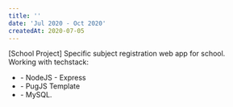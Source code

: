 ```yaml
---
title: ''
date: 'Jul 2020 - Oct 2020'
createdAt: 2020-07-05
---
```

<div class="tw-grid tw-gap-1">
  <div class="tw-col-span-2">
    <div class="tw-col-span-2">
      <span class="">
        [School Project] Specific subject registration web app for school.
      </span>
    </div>
    <div class="tw-col-span-2 tw-text-sm tw-text-justify tw-ml-2 tw-mt-2">
    <span>Working with techstack:</span>
      <ul>
        <li><span>- NodeJS <font-awesome-icon :icon="['fab', 'node-js']" size="lg" ></font-awesome-icon> - Express</span></li>
        <li><span>- PugJS Template</span></li>
        <li><span>- MySQL.</span></li>
      </ul>
    </div>
  </div>
</div>
